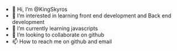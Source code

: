- 👋 Hi, I’m @KingSkyros
- 👀 I’m interested in learning front end development and Back end development
- 🌱 I’m currently learning javascripts
- 💞️ I’m looking to collaborate on github
- 📫 How to reach me on github and email




